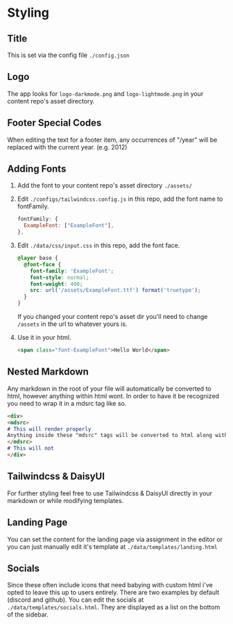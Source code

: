 # Styling

## Title

This is set via the config file `./config.json`

## Logo

The app looks for `logo-darkmode.png` and `logo-lightmode.png` in your content repo's asset directory.

## Footer Special Codes

When editing the text for a footer item, any occurrences of "/year" will be replaced with the current year. (e.g. 2012)

## Adding Fonts

1. Add the font to your content repo's asset directory `./assets/`
2. Edit `./configs/tailwindcss.config.js` in this repo, add the font name to fontFamily.

    ```javascript
    fontFamily: {
      ExampleFont: ["ExampleFont"],
    },
    ```

3. Edit `./data/css/input.css` in this repo, add the font face.

    ```css
    @layer base {
      @font-face {
        font-family: 'ExampleFont';
        font-style: normal;
        font-weight: 400;
        src: url('/assets/ExampleFont.ttf') format('truetype');
      }
    }
    ```

    If you changed your content repo's asset dir you'll need to change `/assets` in the url to whatever yours is.
4. Use it in your html.

    ```html
    <span class="font-ExampleFont">Hello World</span>
    ```

## Nested Markdown

Any markdown in the root of your file will automatically be converted to html, however anything within html wont. In order to have it be recognized you need to wrap it in a mdsrc tag like so.

```markdown
<div>
<mdsrc>
# This will render properly
Anything inside these "mdsrc" tags will be converted to html along with root level markdown. You can nest like this as deep as you want.
</mdsrc>
# This will not
</div>
```

## Tailwindcss & DaisyUI

For further styling feel free to use Tailwindcss & DaisyUI directly in your markdown or while modifying templates.

## Landing Page

You can set the content for the landing page via assignment in the editor or you can just manually edit it's template at `./data/templates/landing.html`

## Socials

Since these often include icons that need babying with custom html i've opted to leave this up to users entirely. There are two examples by default (discord and github). You can edit the socials at `./data/templates/socials.html`. They are displayed as a list on the bottom of the sidebar.
